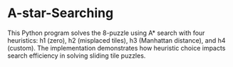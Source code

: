 # A-star-Searching
This Python program solves the 8-puzzle using A* search with four heuristics: h1 (zero), h2 (misplaced tiles), h3 (Manhattan distance), and h4 (custom). The implementation demonstrates how heuristic choice impacts search efficiency in solving sliding tile puzzles.
